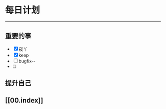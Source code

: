 
# 每日计划
---
## 重要的事

- [x]    夜丫
- [x]   keep
- [ ]  bugfix--
- [ ] 



## 提升自己

  



## [[00.index]]










